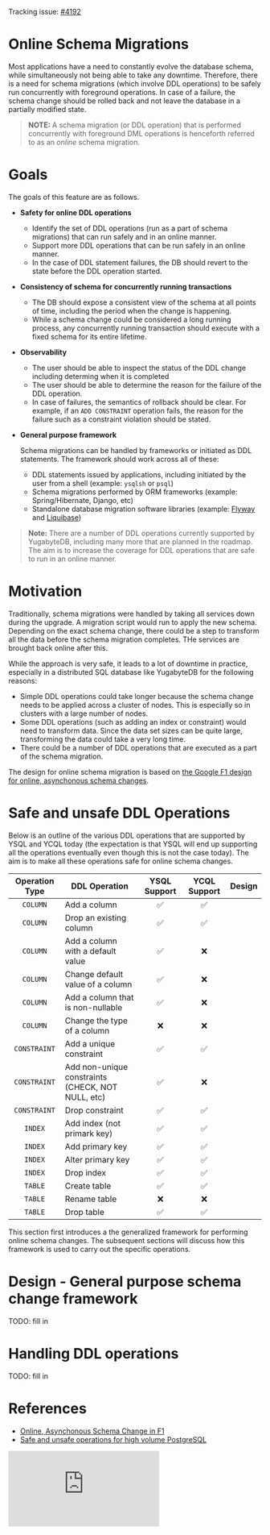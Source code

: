 Tracking issue: [#4192](https://github.com/yugabyte/yugabyte-db/issues/4192)

# Online Schema Migrations

Most applications have a need to constantly evolve the database schema, while simultaneously not being able to take any downtime. Therefore, there is a need for schema migrations (which involve DDL operations) to be safely run concurrently with foreground operations. In case of a failure, the schema change should be rolled back and not leave the database in a partially modified state.

> **NOTE:** A schema migration (or DDL operation) that is performed concurrently with foreground DML operations is henceforth referred to as an *online* schema migration.

# Goals

The goals of this feature are as follows.

* **Safety for online DDL operations**
    * Identify the set of DDL operations (run as a part of schema migrations) that can run safely and in an online manner.
    * Support more DDL operations that can be run safely in an online manner.
    * In the case of DDL statement failures, the DB should revert to the state before the DDL operation started.

* **Consistency of schema for concurrently running transactions**
    * The DB should expose a consistent view of the schema at all points of time, including the period when the change is happening. 
    * While a schema change could be considered a long running process, any concurrently running transaction should execute with a fixed schema for its entire lifetime.

* **Observability**
    * The user should be able to inspect the status of the DDL change including determing when it is completed
    * The user should be able to determine the reason for the failure of the DDL operation.
    * In case of failures, the semantics of rollback should be clear. For example, if an `ADD CONSTRAINT` operation fails, the reason for the failure such as a constraint violation should be stated.

* **General purpose framework**

    Schema migrations can be handled by frameworks or initiated as DDL statements. The framework should work across all of these:

    * DDL statements issued by applications, including initiated by the user from a shell (example: `ysqlsh` or `psql`)
    * Schema migrations performed by ORM frameworks (example: Spring/Hibernate, Django, etc)
    * Standalone database migration software libraries (example: [Flyway](https://flywaydb.org/) and [Liquibase](https://www.liquibase.org/))


> **Note:** There are a number of DDL operations currently supported by YugabyteDB, including many more that are planned in the roadmap. The aim is to increase the coverage for DDL operations that are safe to run in an online manner.


# Motivation

Traditionally, schema migrations were handled by taking all services down during the upgrade. A migration script would run to apply the new schema. Depending on the exact schema change, there could be a step to transform all the data before the schema migration completes. THe services are brought back online after this.

While the approach is very safe, it leads to a lot of downtime in practice, especially in a distributed SQL database like YugabyteDB for the following reasons:

* Simple DDL operations could take longer because the schema change needs to be applied across a cluster of nodes. This is especially so in clusters with a large number of nodes.
* Some DDL operations (such as adding an index or constraint) would need to transform data. Since the data set sizes can be quite large, transforming the data could take a very long time.
* There could be a number of DDL operations that are executed as a part of the schema migration.

The design for online schema migration is based on [the Google F1 design for online, asynchonous schema changes](https://storage.googleapis.com/pub-tools-public-publication-data/pdf/41376.pdf).

# Safe and unsafe DDL Operations

Below is an outline of the various DDL operations that are supported by YSQL and YCQL today (the expectation is that YSQL will end up supporting all the operations eventually even though this is not the case today). The aim is to make all these operations safe for online schema changes. 

| Operation Type | DDL Operation            | YSQL Support | YCQL Support  | Design        |
| :--------: |-------------------------------------------------- |:--:|:--:|:-------------:|
|`COLUMN`    | Add a column                                      | ✅ | ✅ |  |
|`COLUMN`    | Drop an existing column                           | ✅ | ✅ |  |
|`COLUMN`    | Add a column with a default value                 | ✅ | :x:|  |
|`COLUMN`    | Change default value of a column                  | ✅ | :x:|  |
|`COLUMN`    | Add a column that is non-nullable                 | ✅ | :x:|  |
|`COLUMN`    | Change the type of a column                       | :x:| :x:|  |
|`CONSTRAINT`| Add a unique constraint                           | ✅ | ✅ |  |
|`CONSTRAINT`| Add non-unique constraints (CHECK, NOT NULL, etc) | ✅ | :x:|  |
|`CONSTRAINT`| Drop constraint                                   | ✅ | ✅ |  |
|`INDEX`     | Add index (not primark key)                       | ✅ | ✅ |  |
|`INDEX`     | Add primary key                                   | ✅ | ✅ |  |
|`INDEX`     | Alter primary key                                 | ✅ | ✅ |  |
|`INDEX`     | Drop index                                        | ✅ | ✅ |  |
|`TABLE`     | Create table                                      | ✅ | ✅ |  |
|`TABLE`     | Rename table                                      | :x:| :x:|  |
|`TABLE`     | Drop table                                        | ✅ | ✅ |  |

This section first introduces a the generalized framework for performing online schema changes. The subsequent sections will discuss how this framework is used to carry out the specific operations.

# Design - General purpose schema change framework

TODO: fill in

# Handling DDL operations

TODO: fill in


# References

* [Online, Asynchonous Schema Change in F1](https://storage.googleapis.com/pub-tools-public-publication-data/pdf/41376.pdf)
* [Safe and unsafe operations for high volume PostgreSQL](https://leopard.in.ua/2016/09/20/safe-and-unsafe-operations-postgresql)


[![Analytics](https://yugabyte.appspot.com/UA-104956980-4/architecture/design/online-schema-migrations.md?pixel&useReferer)](https://github.com/yugabyte/ga-beacon)
